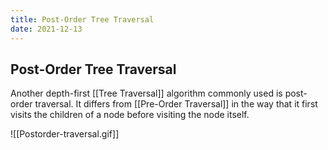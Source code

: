```yaml
---
title: Post-Order Tree Traversal
date: 2021-12-13
---
```

## Post-Order Tree Traversal
Another depth-first [[Tree Traversal]] algorithm commonly used is post-order traversal. It differs from [[Pre-Order Traversal]] in the way that it first visits the children of a node before visiting the node itself.

![[Postorder-traversal.gif]]